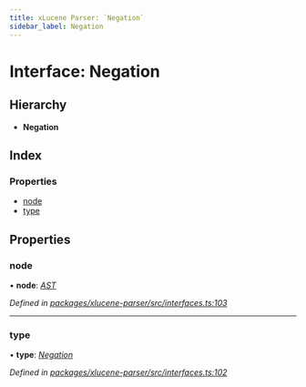 ```yaml
---
title: xLucene Parser: `Negation`
sidebar_label: Negation
---
```


# Interface: Negation

## Hierarchy

* **Negation**

## Index

### Properties

* [node](negation.md#node)
* [type](negation.md#type)

## Properties

###  node

• **node**: *[AST](../overview.md#ast)*

*Defined in [packages/xlucene-parser/src/interfaces.ts:103](https://github.com/terascope/teraslice/blob/b843209f9/packages/xlucene-parser/src/interfaces.ts#L103)*

___

###  type

• **type**: *[Negation](../enums/asttype.md#negation)*

*Defined in [packages/xlucene-parser/src/interfaces.ts:102](https://github.com/terascope/teraslice/blob/b843209f9/packages/xlucene-parser/src/interfaces.ts#L102)*

